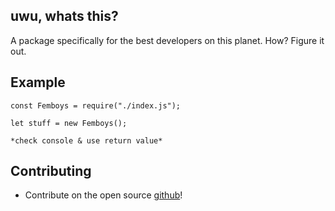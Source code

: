 ## uwu, whats this?

A package specifically for the best developers on this planet. How? Figure it out.

## Example

```
const Femboys = require("./index.js");

let stuff = new Femboys();

*check console & use return value*
```

## Contributing

- Contribute on the open source [github](https://github.com/Team-Tritan/Femboys)!

